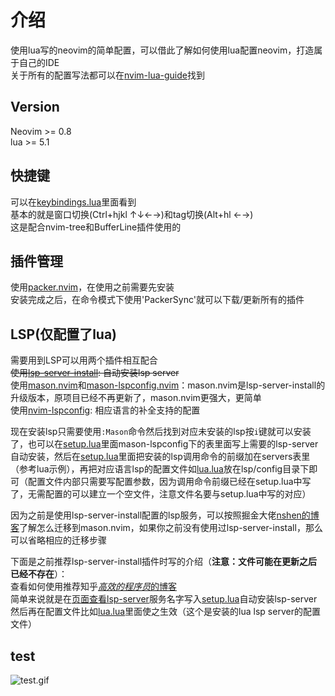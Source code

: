 # 介绍  

使用lua写的neovim的简单配置，可以借此了解如何使用lua配置neovim，打造属于自己的IDE  
关于所有的配置写法都可以在[nvim-lua-guide](https://github.com/nanotee/nvim-lua-guide)找到  

## Version  

Neovim >= 0.8  
lua >= 5.1
  
## 快捷键  

可以在[keybindings.lua](./nvim/lua/keybindings.lua)里面看到  
基本的就是窗口切换(Ctrl+hjkl ↑↓←→)和tag切换(Alt+hl ←→)  
这是配合nvim-tree和BufferLine插件使用的  
  
## 插件管理  

使用[packer.nvim](https://github.com/wbthomason/packer.nvim)，在使用之前需要先安装  
安装完成之后，在命令模式下使用'PackerSync'就可以下载/更新所有的插件  
  
## LSP(仅配置了lua)  

需要用到LSP可以用两个插件相互配合  
~~使用[lsp-server-install](https://github.com/williamboman/nvim-lsp-installer): 自动安装lsp server~~  
使用[mason.nvim](https://github.com/williamboman/mason.nvim)和[mason-lspconfig.nvim](https://github.com/williamboman/mason-lspconfig.nvim)：mason.nvim是lsp-server-install的升级版本，原项目已经不再更新了，mason.nvim更强大，更简单  
使用[nvim-lspconfig](https://github.com/neovim/nvim-lspconfig): 相应语言的补全支持的配置  
  
现在安装lsp只需要使用`:Mason`命令然后找到对应未安装的lsp按`i`键就可以安装了，也可以在[setup.lua](./nvim/lua/lsp/setup.lua)里面mason-lspconfig下的表里面写上需要的lsp-server自动安装，然后在[setup.lua](./nvim/lua/lsp/setup.lua)里面把安装的lsp调用命令的前缀加在servers表里（参考lua示例），再把对应语言lsp的配置文件如[lua.lua](nvim/lua/lsp/config/)放在lsp/config目录下即可（配置文件内部只需要写配置参数，因为调用命令前缀已经在setup.lua中写了，无需配置的可以建立一个空文件，注意文件名要与setup.lua中写的对应）  

因为之前是使用lsp-server-install配置的lsp服务，可以按照掘金大佬[nshen的博客](https://juejin.cn/post/7154005621887631396)了解怎么迁移到mason.nvim，如果你之前没有使用过lsp-server-install，那么可以省略相应的迁移步骤  

下面是之前推荐lsp-server-install插件时写的介绍（**注意：文件可能在更新之后已经不存在**）：  
查看如何使用推荐知乎[*高效的程序员*的博客](https://zhuanlan.zhihu.com/p/444836713)  
简单来说就是在[页面查看lsp-server](https://github.com/williamboman/nvim-lsp-installer#available-lsps)服务名字写入[setup.lua](./nvim/lua/lsp/setup.lua)自动安装lsp-server  
然后再在配置文件比如[lua.lua](./nvim/lua/lsp/lua.lua)里面使之生效（这个是安装的lua lsp server的配置文件）  
  
## test  

![test.gif](./test.gif)  
